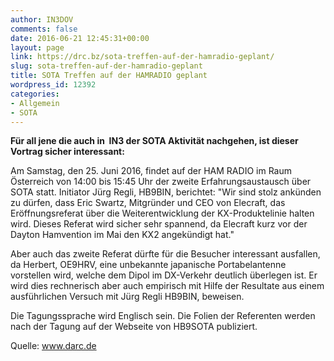 ```yaml
---
author: IN3DOV
comments: false
date: 2016-06-21 12:45:31+00:00
layout: page
link: https://drc.bz/sota-treffen-auf-der-hamradio-geplant/
slug: sota-treffen-auf-der-hamradio-geplant
title: SOTA Treffen auf der HAMRADIO geplant
wordpress_id: 12392
categories:
- Allgemein
- SOTA
---
```


**Für all jene die auch in  IN3 der SOTA Aktivität nachgehen, ist dieser Vortrag sicher interessant:**

Am Samstag, den 25. Juni 2016, findet auf der HAM RADIO im Raum Österreich von 14:00 bis 15:45 Uhr der zweite Erfahrungsaustausch über SOTA statt. Initiator Jürg Regli, HB9BIN, berichtet: "Wir sind stolz ankünden zu dürfen, dass Eric Swartz, Mitgründer und CEO von Elecraft, das Eröffnungsreferat über die Weiterentwicklung der KX-Produktelinie halten wird. Dieses Referat wird sicher sehr spannend, da Elecraft kurz vor der Dayton Hamvention im Mai den KX2 angekündigt hat."

Aber auch das zweite Referat dürfte für die Besucher interessant ausfallen, da Herbert, OE9HRV, eine unbekannte japanische Portabelantenne vorstellen wird, welche dem Dipol im DX-Verkehr deutlich überlegen ist. Er wird dies rechnerisch aber auch empirisch mit Hilfe der Resultate aus einem ausführlichen Versuch mit Jürg Regli HB9BIN, beweisen.




Die Tagungssprache wird Englisch sein. Die Folien der Referenten werden nach der Tagung auf der Webseite von HB9SOTA publiziert.

Quelle: www.darc.de


